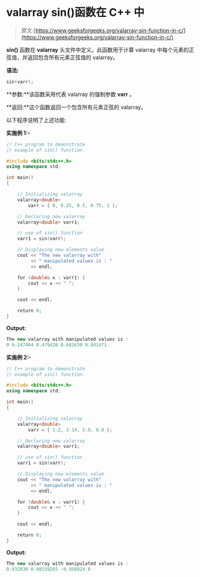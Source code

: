 # valarray sin()函数在 C++ 中

> 原文:[https://www.geeksforgeeks.org/valarray-sin-function-in-c/](https://www.geeksforgeeks.org/valarray-sin-function-in-c/)

**sin()** 函数在 **valarray** 头文件中定义。此函数用于计算 valarray 中每个元素的正弦值，并返回包含所有元素正弦值的 valarray。

**语法:**

```cpp
sin(varr);
```

**参数:**该函数采用代表 valarray 的强制参数 **varr** 。

**返回:**这个函数返回一个包含所有元素正弦的 valarray。

以下程序说明了上述功能:

**实施例 1:-**

```cpp
// C++ program to demonstrate
// example of sin() function.

#include <bits/stdc++.h>
using namespace std;

int main()
{

    // Initializing valarray
    valarray<double>
        varr = { 0, 0.25, 0.5, 0.75, 1 };

    // Declaring new valarray
    valarray<double> varr1;

    // use of sin() function
    varr1 = sin(varr);

    // Displaying new elements value
    cout << "The new valarray with"
         << " manipulated values is : "
         << endl;

    for (double& x : varr1) {
        cout << x << " ";
    }

    cout << endl;

    return 0;
}
```

**Output:**

```cpp
The new valarray with manipulated values is : 
0 0.247404 0.479426 0.681639 0.841471

```

**实施例 2:-**

```cpp
// C++ program to demonstrate
// example of sin() function.

#include <bits/stdc++.h>
using namespace std;

int main()
{

    // Initializing valarray
    valarray<double>
        varr = { 1.2, 3.14, 5.0, 0.0 };

    // Declaring new valarray
    valarray<double> varr1;

    // use of sin() function
    varr1 = sin(varr);

    // Displaying new elements value
    cout << "The new valarray with"
         << " manipulated values is : "
         << endl;

    for (double& x : varr1) {
        cout << x << " ";
    }

    cout << endl;

    return 0;
}
```

**Output:**

```cpp
The new valarray with manipulated values is : 
0.932039 0.00159265 -0.958924 0

```